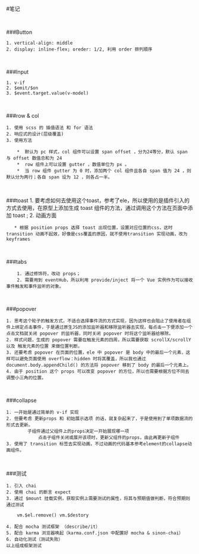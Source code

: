#笔记

<br>

###Button
	
	1. vertical-align: middle
	2. display: inline-flex; oreder: 1/2, 利用 order 排列顺序

<br>

###Input

    1. v-if
    2. $emit/$on
    3. $event.target.value(v-model)
    
<br>

###row & col

    1. 使用 scss 的 插值语法 和 for 语法
    2. 响应式的设计(层级覆盖)
    3. 使用方法
	
        *  默认为 pc 样式，col 组件可以设置 span offset ，分为24等分，默认 span 与 offset 数值总和为 24
        *  row 组件上可以设置 gutter ，数值单位为 px 。
        *  当 row 组件 gutter 为 0 时，添加两个 col 组件且各自 span 值为 24 ，则默认分为两行；各自 span 设为 12 ，则各占一半。
        
<br>

###toast 
    1. 要考虑如何去使用这个toast，参考了ele，所以使用的是插件引入的方式去使用，在原型上添加生成 toast 组件的方法，通过调用这个方法在页面中添加 toast ;
    2. 动画方面
    
       * 根据 position props 选择 toast 出现位置，设置对应位置的css，这时transition 动画不起效，好像是css覆盖的原因，就不使用transition 实现动画，改为 keyframes
	       
<br>

###tabs

		1. 通过修饰符，改动 props；
		2. 需要用到 eventHub，所以利用 provide/inject 将一个 Vue 实例作为可以接收事件触发和事件监听的对象。
 
<br>
 
###popover

    1. 思考这个轮子的触发方式，不适合选择事件流的方式实现，因为这样也会阻止了使用者在组件上绑定点击事件，于是通过原生JS的添加监听器和移除监听器去实现，每点击一下便添加一个点击文档就关闭 popover 的监听器，同时关闭 popover 时将这个监听器给移除。
    2. 样式问题，生成的 popover 需要在触发元素的四周，所以需要获取 scrollX/scrollY 以及 触发元素的位置 来做位置判断。
    3. 还要考虑 popover 在页面的位置，ele 中 popover 是 body 中的最后一个元素，这样可以避免页面使用 overflow：hidden 时将其覆盖，所以我也通过 document.body.appendChild() 的方法将 popover 移到了 body 的最后一个元素上。
    4. 由于 position 这个 props 可以改变 popover 的方位，所以也需要根据方位不同去调整小三角的位置。

<br>

###collapse

    1. 一开始是通过简单的 v-if 实现
    2. 但要考虑 更新props 和 初始展示选项 的话，就复杂起来了，于是使用到了单项数据流的形式去更新。
            子组件通过父组件上的props决定一开始展现哪一项
                点击子组件关闭或展开该项时，更新父组件的props，由此再更新子组件
    3. 使用了 transition 标签去实现动画，不过动画的代码基本参考element的collapse动画组件。
   
<br>
    
###测试
        
    1. 引入 chai
    2. 使用 chai 的断言 expect
    3. 通过 $mount 挂载实例，获取实例上需要测试的属性，将其与预期值做判断，符合预期则通过测试
    
        vm.$el.remove()	vm.$destory
    
    4. 配合 mocha 测试框架 （describe/it）
    5. 配合 karma 浏览器唤起（karma.conf.json 中配置好 mocha & sinon-chai）
    6. 自动化测试（测试失败）
    以上组成框架测试